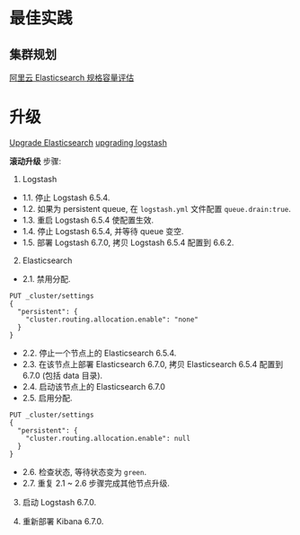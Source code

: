 
# 最佳实践

## 集群规划

[阿里云 Elasticsearch 规格容量评估](https://help.aliyun.com/document_detail/72660.html)

# 升级

[Upgrade Elasticsearch](https://www.elastic.co/guide/en/elasticsearch/reference/current/setup-upgrade.html)
[upgrading logstash](https://www.elastic.co/guide/en/logstash/current/upgrading-logstash.html)

__滚动升级__ 步骤:

1. Logstash
- 1.1. 停止 Logstash 6.5.4.
- 1.2. 如果为 persistent queue, 在 `logstash.yml` 文件配置 `queue.drain:true`.
- 1.3. 重启 Logstash 6.5.4 使配置生效.
- 1.4. 停止 Logstash 6.5.4, 并等待 queue 变空.
- 1.5. 部署 Logstash 6.7.0, 拷贝 Logstash 6.5.4 配置到 6.6.2.

2. Elasticsearch
- 2.1. 禁用分配.
```
PUT _cluster/settings
{
  "persistent": {
    "cluster.routing.allocation.enable": "none"
  }
}
```
- 2.2. 停止一个节点上的 Elasticsearch 6.5.4.
- 2.3. 在该节点上部署 Elasticsearch 6.7.0, 拷贝 Elasticsearch 6.5.4 配置到 6.7.0 (包括 data 目录).
- 2.4. 启动该节点上的 Elasticsearch 6.7.0
- 2.5. 启用分配.
```
PUT _cluster/settings
{
  "persistent": {
    "cluster.routing.allocation.enable": null
  }
}
```
- 2.6. 检查状态, 等待状态变为 `green`.
- 2.7. 重复 2.1 ~ 2.6 步骤完成其他节点升级.

3. 启动 Logstash 6.7.0.

4. 重新部署 Kibana 6.7.0.
